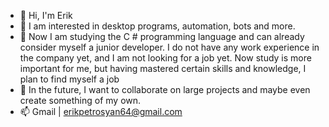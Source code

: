 - 👋 Hi, I'm Erik
- 👀 I am interested in desktop programs, automation, bots and more.
- 🌱 Now I am studying the C # programming language and can already consider myself a junior developer. I do not have any work experience in the company yet, and I am not looking for a job yet. Now study is more important for me, but having mastered certain skills and knowledge, I plan to find myself a job
- 💞️ In the future, I want to collaborate on large projects and maybe even create something of my own.
- 📫 Gmail | erikpetrosyan64@gmail.com
